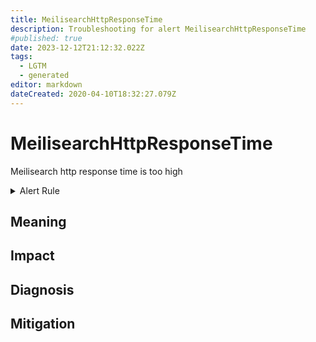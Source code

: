 ```yaml
---
title: MeilisearchHttpResponseTime
description: Troubleshooting for alert MeilisearchHttpResponseTime
#published: true
date: 2023-12-12T21:12:32.022Z
tags: 
  - LGTM
  - generated
editor: markdown
dateCreated: 2020-04-10T18:32:27.079Z
---
```


# MeilisearchHttpResponseTime

Meilisearch http response time is too high

<details>
  <summary>Alert Rule</summary>

{{% rule "meilisearch/meilisearch-internal.yml" "MeilisearchHttpResponseTime" %}}

{{% comment %}}

```yaml
alert: MeilisearchHttpResponseTime
expr: meilisearch_http_response_time_seconds > 0.5
for: 0m
labels:
    severity: warning
annotations:
    summary: Meilisearch http response time (instance {{ $labels.instance }})
    description: |-
        Meilisearch http response time is too high
          VALUE = {{ $value }}
          LABELS = {{ $labels }}
    runbook: https://github.com/srerun/prometheus-alerts/blob/main/content/runbooks/meilisearch-internal/MeilisearchHttpResponseTime.md

```

{{% /comment %}}

</details>


## Meaning
[//]: # "Short paragraph that explains what the alert means"


## Impact
[//]: # "What could / will happen if the alert is not addressed"



## Diagnosis
[//]: # "Steps to take to identify the cause of the problem"



## Mitigation
[//]: # "The steps necessary to resolve the alert"
